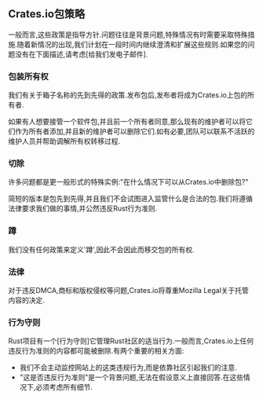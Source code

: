 
## Crates.io包策略

一般而言,这些政策是指导方针.问题往往是背景问题,特殊情况有时需要采取特殊措施.随着新情况的出现,我们计划在一段时间内继续澄清和扩展这些规则.如果您的问题没有在下面描述,请考虑[给我们发电子邮件].

### 包装所有权

我们有关于箱子名称的先到先得的政策.发布包后,发布者将成为Crates.io上包的所有者.

如果有人想要接管一个软件包,并且前一个所有者同意,那么现有的维护者可以将它们作为所有者添加,并且新的维护者可以删除它们.如有必要,团队可以联系不活跃的维护人员并帮助调解所有权转移过程.

### 切除

许多问题都是更一般形式的特殊实例:"在什么情况下可以从Crates.io中删除包?"

简短的版本是包先到先得,并且我们不会试图进入监管什么是合法的包.我们将遵循法律要求我们做的事情,并公然违反Rust行为准则.

### 蹲

我们没有任何政策来定义'蹲',因此不会因此而移交包的所有权.

### 法律

对于违反DMCA,商标和版权侵权等问题,Crates.io将尊重Mozilla Legal关于托管内容的决定.

### 行为守则

Rust项目有一个[行为守则]它管理Rust社区的适当行为.一般而言,Crates.io上任何违反行为准则的内容都可能被删除.有两个重要的相关方面:

-   我们不会主动监控网站上的这类违规行为,而是依靠社区引起我们的注意.
-   "这是否违反行为准则"是一个背景问题,无法在假设意义上直接回答.在这些情况下,必须考虑所有细节.

[code of conduct]: https://www.rust-lang.org/conduct.html

[sending us an email]: mailto:help@crates.io
